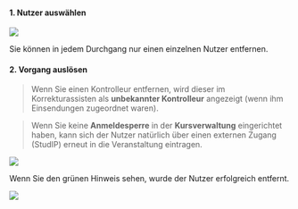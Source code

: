 <!--
 * @file page_admin_courseManagement_revokeRights_de.md
 *
 * @author Till Uhlig <till.uhlig@student.uni-halle.de>
 * @date 2015
-->


#### 1. Nutzer auswählen

![](revokeRightsB.png)

Sie können in jedem Durchgang nur einen einzelnen Nutzer entfernen.

#### 2. Vorgang auslösen

> Wenn Sie einen Kontrolleur entfernen, wird dieser im Korrekturassisten als **unbekannter Kontrolleur** angezeigt (wenn ihm Einsendungen zugeordnet waren).

> Wenn Sie keine **Anmeldesperre** in der **Kursverwaltung** eingerichtet haben, kann sich der Nutzer natürlich über einen externen Zugang (StudIP) erneut in die Veranstaltung eintragen.

![](revokeRightsA.png)

Wenn Sie den grünen Hinweis sehen, wurde der Nutzer erfolgreich entfernt.

![](revokeRightsC.png)
